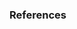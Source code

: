 <h3>References</h3>

[^1]: [Z3 News Covid Man Made](https://z3news.com/w/david-martin-presents-evidence-corona-virus-manmade/)

[^2]: [Wion Covid Man Made](https://www.wionews.com/opinions-blogs/covid-19-virus-has-properties-that-have-never-been-found-in-nature-before-304229)

[^3]: [WIV1-CoV paper]({{ site.baseurl }}/silver-storage/covid-19/2021/WIV1-CoV.pdf) & source [here](https://www.pnas.org/content/113/11/3048)

[^4]: [Dept. of Defense Bioweapons](https://redstate.com/shipwreckedcrew/2021/06/06/why-was-the-us-department-of-defense-funding-bioweapons-research-at-wuhan-n391796)

[^5]: [Fauci's Leaked Emails GOF](https://www.distractify.com/p/fauci-email-leak)
[^6]: [Besa Center Origins](https://besacenter.org/covid19-origin/)
[^7]: [Wales Online Origins](https://www.walesonline.co.uk/news/health/coronavirus-covid-wuhan-lab-china-20768398)
[^8]: [ABC Origins Covid-19](https://abcnews.go.com/US/nature-based-man-made-unraveling-debate-origins-covid/story?id=78268577) 
[^9]: [Nypost Sars-cov-2 Lab](https://nypost.com/2021/06/06/damning-science-shows-covid-19-likely-engineered-in-lab/) 
[^10]: [Express Covid-19 Man Made](https://www.express.co.uk/comment/expresscomment/1476065/coronavirus-disease-2019-covid-19-virus-transfer-to-humans-wuhan-chinaaugust-16-covid-news)
[^11]: [Nypost Chinese Virologist](https://nypost.com/2020/09/11/chinese-virologist-says-she-has-proof-covid-19-was-made-in-wuhan-lab/)
[^12]: [News Au Leaked Document](https://www.news.com.au/world/coronavirus/leaked-chinese-document-reveals-a-sinister-plan-to-unleash-coronaviruses/news-story/53674e8108ad5a655e07e990daa85465) 
[^13]: [Dailymail Genome Sequencing](https://www.dailymail.co.uk/news/article-9658851/Genome-sequencing-certainly-proves-COVID-deliberately-lab-experts-claim.html) 
[^14]: [Gma News Online Covid Man Made](https://www.gmanetwork.com/news/scitech/science/736458/french-scientist-who-discovered-hiv-insists-covid-19-is-lab-creation/story/)

[^15]: [Stopworldcontrol Pandemic Planned](https://www.stopworldcontrol.com/proof/#) 
[^16]: [World Integrated Trade Solution pdf]({{ site.baseurl }}/silver-storage/covid-19/2021/2017-covid19-testkits.pdf) 

